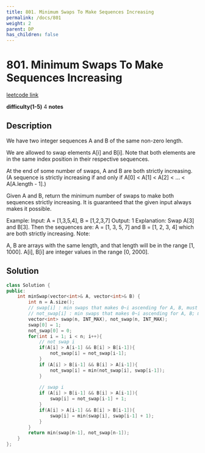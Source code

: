 ```yaml
---
title: 801. Minimum Swaps To Make Sequences Increasing
permalink: /docs/801
weight: 2
parent: DP
has_children: false
---
```

# 801. Minimum Swaps To Make Sequences Increasing
[leetcode link](https://leetcode.com/problems/minimum-swaps-to-make-sequences-increasing/)

**difficulty(1-5)** 
4
**notes**   

## Description
We have two integer sequences A and B of the same non-zero length.

We are allowed to swap elements A[i] and B[i].  Note that both elements are in the same index position in their respective sequences.

At the end of some number of swaps, A and B are both strictly increasing.  (A sequence is strictly increasing if and only if A[0] < A[1] < A[2] < ... < A[A.length - 1].)

Given A and B, return the minimum number of swaps to make both sequences strictly increasing.  It is guaranteed that the given input always makes it possible.

Example:
Input: A = [1,3,5,4], B = [1,2,3,7]
Output: 1
Explanation: 
Swap A[3] and B[3].  Then the sequences are:
A = [1, 3, 5, 7] and B = [1, 2, 3, 4]
which are both strictly increasing.
Note:

A, B are arrays with the same length, and that length will be in the range [1, 1000].
A[i], B[i] are integer values in the range [0, 2000].

## Solution

```c++
class Solution {
public:
    int minSwap(vector<int>& A, vector<int>& B) {
        int n = A.size();
        // swap[i] : min swaps that makes 0~i ascending for A, B, must swap i
        // not_swap[i] : min swaps that makes 0~i ascending for A, B; must NOT swap i
        vector<int> swap(n, INT_MAX), not_swap(n, INT_MAX);
        swap[0] = 1;
        not_swap[0] = 0;
        for(int i = 1; i < n; i++){
            // not swap i
            if(A[i] > A[i-1] && B[i] > B[i-1]){
                not_swap[i] = not_swap[i-1];
            }
            if (A[i] > B[i-1] && B[i] > A[i-1]){
                not_swap[i] = min(not_swap[i], swap[i-1]);
            }
                
            // swap i
            if (A[i] > B[i-1] && B[i] > A[i-1]){
                swap[i] = not_swap[i-1] + 1;
            }
            if(A[i] > A[i-1] && B[i] > B[i-1]){
                swap[i] = min(swap[i], swap[i-1] + 1);
            }
        }
        return min(swap[n-1], not_swap[n-1]);        
    }
};
```